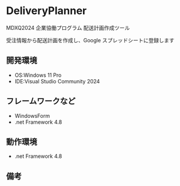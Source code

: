 # DeliveryPlanner

MDXQ2024 企業協働プログラム 配送計画作成ツール

受注情報から配送計画を作成し、Google スプレッドシートに登録します

## 開発環境

* OS:Windows 11 Pro
* IDE:Visual Studio Community 2024

## フレームワークなど

* WindowsForm
* .net Framework 4.8

## 動作環境

* .net Framework 4.8

## 備考

